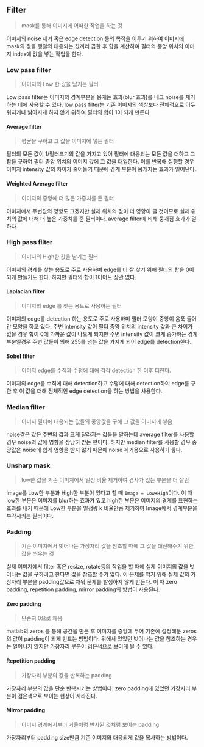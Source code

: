 ## Filter
> mask를 통해 이미지에 어떠한 작업을 하는 것

이미지의 noise 제거 혹은 edge detection 등의 목적을 이루기 위하여 이미지에 mask의 값을 행렬의 대응되는 값끼리 곱한 후 합을 계산하여 필터의 중앙 위치의 이미지 index에 값을 넣는 작업을 한다.

### Low pass filter
> 이미지의 Low 한 값을 남기는 필터
 
Low pass filter는 이미지의 경계부분을 뭉개는 효과(blur 효과)를 내고 noise를 제거하는 데에 사용할 수 있다. low pass filter는 기존 이미지의 색상보다 전체적으로 어두워지거나 밝아지게 하지 않기 위하여 필터의 합이 1이 되게 만든다.

#### Average filter
> 평균을 구하고 그 값을 이미지에 넣는 필터

필터의 모든 값이  1/필터크기의 값을 가지고 있어 필터에 대응되는 모든 값을 더하고 그 합을 구하여 필터 중앙 위치의 이미지 값에 그 값을 대입한다. 이를 반복해 실행할 경우 이미지 intensity 값의 차이가 줄어들기 때문에 경계 부분이 뭉개지는 효과가 일어난다. 

#### Weighted Average filter
> 이미지의 중앙에 더 많은 가중치를 둔 필터

이미지에서 주변값의 영향도 크겠지만 실제 위치의 값이 더 영향이 클 것이므로 실제 위치의 값에 대해 더 높은 가중치를 준 필터이다. average filter에 비해 뭉개짐 효과가 덜하다.

### High pass filter
> 이미지의 High한 값을 남기는 필터

이미지의 경계를 찾는 용도로 주로 사용하며 edge를 더 잘 찾기 위해 필터의 합을 0이 되게 만들기도 한다. 하지만 필터의 합이 1이어도 상관 없다.

#### Laplacian filter
> 이미지의 edge 를 찾는 용도로 사용하는 필터

이미지의 edge를 detection 하는 용도로 주로 사용하며 필터 모양이 중앙이 움푹 들어간 모양을 하고 있다. 주변 intensity 값이 필터 중앙 위치의 intensity 값과 큰 차이가 없을 경우 합이 0에 가까운 값이 나오게 되지만 주변 intensity 값이 크게 증가하는 경계부분일경우 주변 값들이 의해 255를 넘는 값을 가지게 되어 edge를 detection한다.

#### Sobel filter
> 이미지 edge를 수직과 수평에 대해 각각 detection 한 이후 더한다.

이미지의 edge를 수직에 대해 detection하고 수평에 대해 detection하여 edge를 구한 후 이 값을 더해 전체적인 edge detection을 하는 방법을 사용한다.

### Median filter
> 이미지 필터에 대응되는 값들의 중앙값을 구해 그 값을 이미지에 넣음

noise같은 값은 주변의 값과 크게 달라지는 값들을 말하는데 average filter를 사용할 경우 noise의 값에 영향을 상당히 받는 편이다. 하지만 median filter를 사용할 경우 중앙값은 noise에 쉽게 영향을 받지 않기 때문에 noise 제거용으로 사용하기 좋다.

### Unsharp mask
> low한 값을 기존 이미지에서 일정 비율 제거하여 경사가 있는 부분을 더 살림

Image를 Low한 부분과 High한 부분이 있다고 할 때 `Image = Low+High`이다. 이 때 low한 부분은 이미지를 blur하는 효과가 있고 high한 부분은 이미지의 경계를 표현하는 효과를 내기 때문에 Low한 부분을 일정량 k 비율만큼 제거하여 Image에서 경계부분을 부각시키는 필터이다.


### Padding
> 기존 이미지에서 벗어나는 가장자리 값을 참조할 때에 그 값을 대신해주기 위한 값을 씌우는 것

실제 이미지에서 filter 혹은 resize, rotate등의 작업을 할 때에 실제 이미지의 값을 벗어나는 값을 구하려고 한다면 값을 참조할 수가 없다. 이 문제를 막기 위해 실제 값의 가장자리 부분을 padding값으로 채워 문제를 발생하지 않게 만든다.
이 때 zero padding, repetition padding, mirror padding의 방법이 사용된다.

#### Zero padding
> 단순히 0으로 채움

matlab의 zeros 를 통해 공간을 만든 후 이미지를 중앙에 두어 기존에 설정해둔 zeros의 값이 padding이 되게 만드는 방법이다. 위에서 있었던 벗어나는 값을 참조하는 경우는 일어나지 않지만 가장자리 부분이 검은색으로 보이게 될 수 있다.

#### Repetition padding
> 가장자리 부분의 값을 반복하는 padding

가장자리 부분의 값을 단순 반복시키는 방법이다. zero padding에 있었던 가장자리 부분이 검은색으로 보이는 현상이 사라진다.

#### Mirror padding
> 이미지 경계에서부터 거울처럼 반사된 것처럼 보이는 padding

가장자리부터 padding size만큼 기존 이미지와 대응되게 값을 복사하는 방법이다. 

